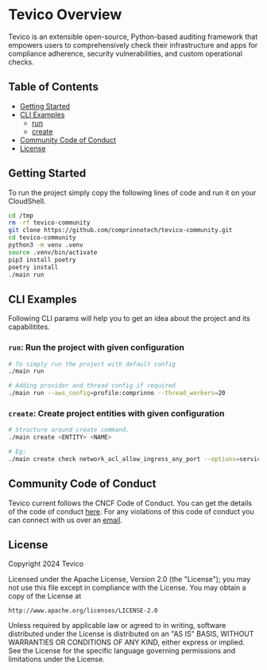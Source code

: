 # Tevico Overview

Tevico is an extensible open-source, Python-based auditing framework that empowers users to comprehensively check their infrastructure and apps for compliance adherence, security vulnerabilities, and custom operational checks.

## Table of Contents

- [Getting Started](#getting-started)
- [CLI Examples](#cli-examples)
    - [run](#run-run-the-project-with-given-configuration)
    - [create](#run-run-the-project-with-given-configuration)
- [Community Code of Conduct](#community-code-of-conduct)
- [License](#license)

## Getting Started

To run the project simply copy the following lines of code and run it on your CloudShell.

```bash
cd /tmp
rm -rf tevico-community
git clone https://github.com/comprinnotech/tevico-community.git
cd tevico-community
python3 -m venv .venv
source .venv/bin/activate
pip3 install poetry
poetry install
./main run
```

## CLI Examples

Following CLI params will help you to get an idea about the project and its capabilitites. 

### `run`: Run the project with given configuration

```bash
# To simply run the project with default config
./main run

# Adding provider and thread config if required
./main run --aws_config=profile:comprinno --thread_workers=20
```

### `create`: Create project entities with given configuration

```bash
# Structure around create command.
./main create <ENTITY> <NAME>

# Eg:
./main create check network_acl_allow_ingress_any_port --options=service:ec2,some:other_config --provider=aws
```

## Community Code of Conduct

Tevico current follows the CNCF Code of Conduct. You can get the details of the code of conduct [here](https://github.com/cncf/foundation/blob/master/code-of-conduct.md). For any violations of this code of conduct you can connect with us over an [email](mailto:test@email.com).

## License

Copyright 2024 Tevico

Licensed under the Apache License, Version 2.0 (the "License");
you may not use this file except in compliance with the License.
You may obtain a copy of the License at

    http://www.apache.org/licenses/LICENSE-2.0

Unless required by applicable law or agreed to in writing, software
distributed under the License is distributed on an "AS IS" BASIS,
WITHOUT WARRANTIES OR CONDITIONS OF ANY KIND, either express or implied.
See the License for the specific language governing permissions and
limitations under the License.